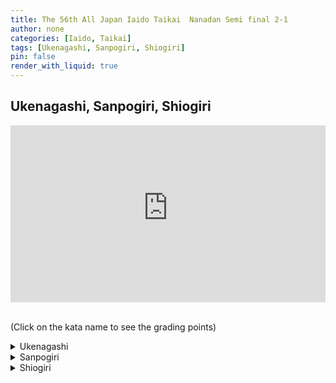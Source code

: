 ```yaml
---
title: The 56th All Japan Iaido Taikai  Nanadan Semi final 2-1
author: none
categories: [Iaido, Taikai]
tags: [Ukenagashi, Sanpogiri, Shiogiri]
pin: false
render_with_liquid: true
---
```


## Ukenagashi, Sanpogiri, Shiogiri


<style>
.yt {
  position: relative;
  display: block;
  width: 100%; /* width of iframe wrapper */
  height: 0;
  margin: auto;
  padding: 0% 0% 56.25%; /* 16:9 ratio */
  overflow: hidden;
}
.yt iframe {
  position: absolute;
  top: 0; bottom: 0; left: 0;
  width: 100%;
  height: 100%;
  border: 0;
}
</style>


<div class="yt">
  <iframe width="560" height="315" src="https://www.youtube-nocookie.com/embed/zUgS1caT29U?start=156" allowfullscreen></iframe>
</div>

<!--VID2
<div class="yt">
  <iframe width="560" height="315" src="https://www.youtube-nocookie.com/embed/zUgS1caT29U2?start=1562" allowfullscreen></iframe>
</div>
VID2-->


<br>(Click on the kata name to see the grading points)


<details>
<summary>
Ukenagashi
</summary>
<blockquote>
a. When the parry is made, does it protect the upper body?<br>
b. Is the left foot brought back behind the right foot and the cut made along the Kesa line?<br>
c. After the cut has been made, is the left hand in front of the navel and the sword tip a little below horizontal?
</blockquote>
</details>

<details>
<summary>
Sanpogiri
</summary>
<blockquote>
a. Is the initial cut to the first opponent made through the correct diagonal angle from the top right side of the head down to the base of the chin?<br>
b. Is the cut to the opponent on the left performed without hesitation?<br>
c. Is the sword brought up to Furikaburi with a parrying action and does the last cut finish at the horizontal?
</blockquote>
</details>

<details>
<summary>
Shiogiri
</summary>
<blockquote>
a. Is the strike to the first opponent's hand done firmly and effectively with the flat side of the Tsuka?<br>
b. In making Sayabiki, is the Mune near the Monouchi of the sword on the chest and is the thrust made surely into the solar plexus of the opponent?<br>
c. When the thrust is made, is the left hand brought to the center of the navel and both arms aid the technique with the correct tension?<br>
d. Is the final cut made by going through Waki Gamae without hesitation or pause?
</blockquote>
</details>

